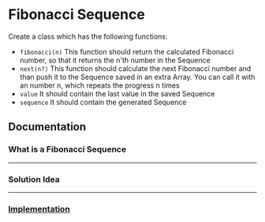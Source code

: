 # Fibonacci Sequence
Create a class which has the following functions:
- `fibonacci(n)` This function should return the calculated Fibonacci number, so that it returns the n'th number in the Sequence
- `next(n?)` This function should calculate the next Fibonacci number and than push it to the Sequence saved in an extra Array. You can call it with an number n, which repeats the progress n times 
- `value` It should contain the last value in the saved Sequence
- `sequence` It should contain the generated Sequence

## Documentation

### What is a Fibonacci Sequence

------------------------------------------------------------------------


### Solution Idea

------------------------------------------------------------------------

### [Implementation](./generator.ts)


